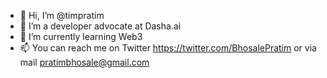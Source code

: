 - 👋 Hi, I’m @timpratim
- 👀 I’m a developer advocate at Dasha.ai
- 🌱 I’m currently learning Web3
- 📫 You can reach me on Twitter https://twitter.com/BhosalePratim or via mail pratimbhosale@gmail.com


<!---
timpratim/timpratim is a ✨ special ✨ repository because its `README.md` (this file) appears on your GitHub profile.
You can click the Preview link to take a look at your changes.
--->
